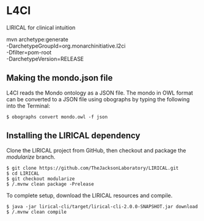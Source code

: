 # L4CI
LIRICAL for clinical intuition



mvn archetype:generate \
-DarchetypeGroupId=org.monarchinitiative.l2ci \
-Dfilter=pom-root \
-DarchetypeVersion=RELEASE

## Making the mondo.json file

L4CI reads the Mondo ontology as a JSON file. The mondo in OWL format can be converted to a JSON file using obographs by typing the following into the Terminal:

```$ obographs convert mondo.owl -f json```

## Installing the LIRICAL dependency

Clone the LIRICAL project from GitHub, then checkout and package the *modularize* branch.

```
$ git clone https://github.com/TheJacksonLaboratory/LIRICAL.git
$ cd LIRICAL
$ git checkout modularize
$ /.mvnw clean package -Prelease
```

To complete setup, download the LIRICAL resources and compile.

```
$ java -jar lirical-cli/target/lirical-cli-2.0.0-SNAPSHOT.jar download
$ /.mvnw clean compile
```
